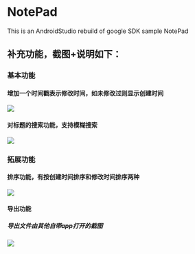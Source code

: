 # NotePad
This is an AndroidStudio rebuild of google SDK sample NotePad

## 补充功能，截图+说明如下：
### 基本功能
#### 增加一个时间戳表示修改时间，如未修改过则显示创建时间
![](https://i.loli.net/2019/05/19/5ce0f67ed44fd35748.jpg)
#### 对标题的搜索功能，支持模糊搜索
![](https://i.loli.net/2019/05/19/5ce0fa8aef5b479714.jpg)
### 拓展功能
#### 排序功能，有按创建时间排序和修改时间排序两种
![](https://i.loli.net/2019/05/19/5ce0ff213d8de13940.jpg)
#### 导出功能
##### 导出文件由其他自带app打开的截图
![](https://i.loli.net/2019/05/19/5ce0ff213d8de13940.jpg)
